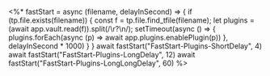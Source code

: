 <%*
fastStart = async (filename, delayInSecond) => {
    if (tp.file.exists(filename)) {
        const f = tp.file.find_tfile(filename);
        let plugins = (await app.vault.read(f)).split(/\r?\n/);
        setTimeout(async () => {
            plugins.forEach(async (p) => await app.plugins.enablePlugin(p))
        }, delayInSecond * 1000)
    }
}
await fastStart("FastStart-Plugins-ShortDelay", 4)
await fastStart("FastStart-Plugins-LongDelay", 12)
await fastStart("FastStart-Plugins-LongLongDelay", 60)
%>